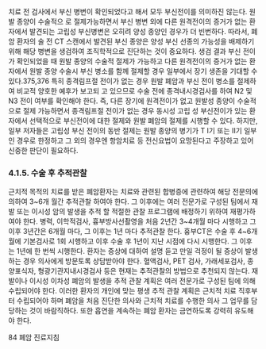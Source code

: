 치료 전 검사에서 부신 병변이 확인되었다고 해서 모두 부신전이를 의미하진 않는다. 원발 종양이 수술적으 로 절제가능하면서 부신 병변 외에 다른 원격전이의 증거가 없는 환자에서 발견되는 고립성 부신병변은 오히려 양성 종양인 경우가 더 빈번하다. 따라서, 폐암 환자의 술 전 CT 스캔에서 발견된 부신 종양은 양성 부신 선종의 가능성을 배제하기 위해 해당 병변을 생검하여 조직학적으로 진단하는 것이 중요하다. 생검 결과 부신 전이가 확인되었을 때 원발 종양의 수술적 절제가 가능하고 다른 원격전이의 증거가 없는 환자에서 원발 종양 수술시 부신 병소를 함께 절제할 경우 일부에서 장기 생존을 기대할 수 있다.375,376 특히 종격림프절 전이가 없는 경우 원발 폐암과 부신 전이 병소를 절제하여 비교적 양호한 예후가 보고되 고 있으므로 수술 전에 종격내시경검사를 하여 N2 및 N3 전이 여부를 확인해야 한다. 즉, 다른 장기에 원격전이가 없고 원발성 종양이 수술적으로 절제 가능하면서 종격림프절 전이가 없는 경우 동시성 고립 성 부신전이가 있는 환자에서 선택적으로 부신전이에 대한 절제와 원발 폐암의 절제를 시행할 수 있다. 하지만, 일부 저자들은 고립성 부신 전이의 동반 절제는 원발 종양의 병기가 T I기 또는 II기 일부인 경우로 한정하고 그 외의 경우엔 항암치료 등 전신요법이 요망된다고 주장하고 있어 신중한 판단이 필요하다.

### 4.1.5. 수술 후 추적관찰

근치적 목적의 치료를 받은 폐암환자는 치료와 관련된 합병증에 관련하여 해당 전문의에 의하여 3~6개 월간 추적관찰 하여야 한다. 그 이후에는 여러 전문가로 구성된 팀에서 재발 또는 이시성 암의 발생을 추적 할 적절한 관찰 프로그램에 배정하기 위하여 재평가하여야 한다. 병력, 이학적검사, 흉부방사선촬영을 처음 2년간 3~4개월 마다 시행하고 그 이후 3년간은 6개월 마다, 그 이후는 1년 마다 추적관찰 한다. 흉부CT은 수술 후 4~6개월에 기본검사로 1회 시행하고 이후 수술 후 1년이 지난 시점에 다시 시행한다. 그 이후는 1년에 한 번씩 시행한다. 환자는 증상에 대하여 설명 듣고 만일 걱정이 될 증상이 발생하는 경우 의사에게 방문토록 상담받아야 한다. 혈액검사, PET 검사, 가래세포검사, 종양표식자, 형광기관지내시경검사 등은 현재는 추적관찰의 방법으로 추천되지 않는다.
재발이나 이시성 이차성 폐암의 발생을 추적 관찰 계획은 여러 전문가로 구성된 팀에 의해 수립되어야 한다. 이러한 환자의 개인에 맞는 평생 추적 관찰 계획은 근치적 치료 직후부터 수립되어야 하며 폐암을 처음 진단한 의사와 근치적 치료를 수행한 의사 그 업무를 담당하는 것이 바람직하다. 또한 흡연을 계속하는 폐암 환자는 금연하도록 강력히 유도해야 한다.

<PAGE>84 폐암 진료지침